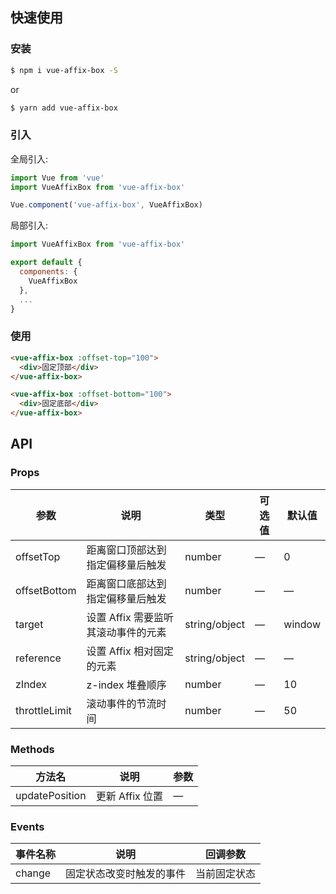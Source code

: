 ## 快速使用

### 安装

```bash
$ npm i vue-affix-box -S
```

or

```bash
$ yarn add vue-affix-box
```

### 引入
 
全局引入:

``` javascript
import Vue from 'vue'
import VueAffixBox from 'vue-affix-box'

Vue.component('vue-affix-box', VueAffixBox)
```

局部引入:

``` javascript
import VueAffixBox from 'vue-affix-box'

export default {
  components: {
    VueAffixBox
  },
  ...
}
```

### 使用

``` html
<vue-affix-box :offset-top="100">
  <div>固定顶部</div>
</vue-affix-box>

<vue-affix-box :offset-bottom="100">
  <div>固定底部</div>
</vue-affix-box>
```

## API

### Props
| 参数      | 说明          | 类型      | 可选值                           | 默认值  |
|---------- |-------------- |---------- |--------------------------------  |-------- |
| offsetTop    | 距离窗口顶部达到指定偏移量后触发 | number | — | 0 |
| offsetBottom | 距离窗口底部达到指定偏移量后触发 | number | — | — |
| target | 设置 Affix 需要监听其滚动事件的元素 | string/object | — | window |
| reference | 设置 Affix 相对固定的元素 | string/object | — | — |
| zIndex | z-index 堆叠顺序 | number | — | 10 |
| throttleLimit | 滚动事件的节流时间 | number | — | 50 |

### Methods
| 方法名 | 说明 | 参数 |
|---------- |-------- |---------- |
| updatePosition | 更新 Affix 位置 | — |

### Events
| 事件名称 | 说明 | 回调参数 |
|---------- |-------- |---------- |
| change | 固定状态改变时触发的事件 | 当前固定状态 |
